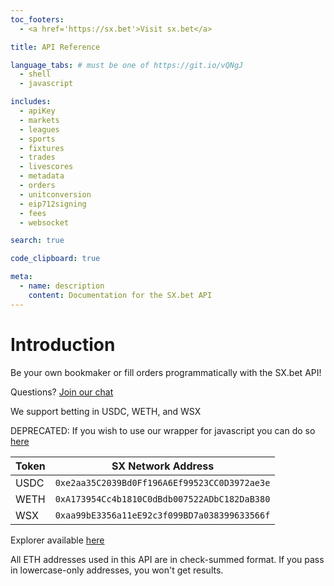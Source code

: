 ```yaml
---
toc_footers:
  - <a href='https://sx.bet'>Visit sx.bet</a>

title: API Reference

language_tabs: # must be one of https://git.io/vQNgJ
  - shell
  - javascript

includes:
  - apiKey
  - markets
  - leagues
  - sports
  - fixtures
  - trades
  - livescores
  - metadata
  - orders
  - unitconversion
  - eip712signing
  - fees
  - websocket

search: true

code_clipboard: true

meta:
  - name: description
    content: Documentation for the SX.bet API
---
```


# Introduction

Be your own bookmaker or fill orders programmatically with the SX.bet API!

Questions? [Join our chat](https://discord.gg/xXUynCX)

We support betting in USDC, WETH, and WSX

DEPRECATED: If you wish to use our wrapper for javascript you can do so [here](https://github.com/sportx-bet/sportx-js)

| Token | SX Network Address                           |
| ----- | -------------------------------------------- |
| USDC  | `0xe2aa35C2039Bd0Ff196A6Ef99523CC0D3972ae3e` |
| WETH  | `0xA173954Cc4b1810C0dBdb007522ADbC182DaB380` |
| WSX   | `0xaa99bE3356a11eE92c3f099BD7a038399633566f` |

Explorer available [here](https://explorer.sx.technology) 

<aside class="notice">
All ETH addresses used in this API are in check-summed format. If you pass in lowercase-only addresses, you won't get results.
</aside>
